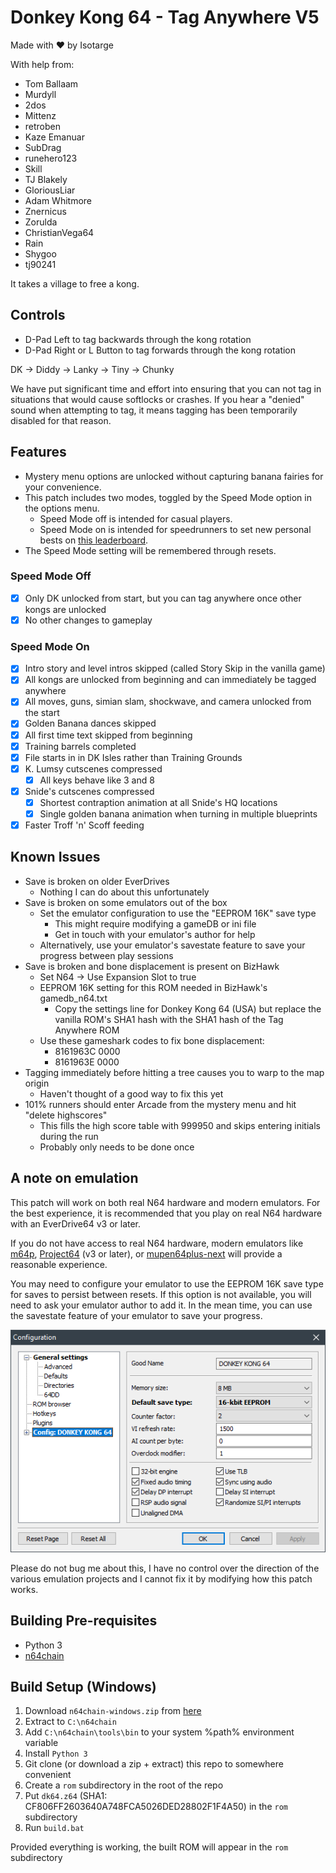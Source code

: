 # Donkey Kong 64 - Tag Anywhere V5

Made with ❤️ by Isotarge

With help from:
- Tom Ballaam
- Murdyll
- 2dos
- Mittenz
- retroben
- Kaze Emanuar
- SubDrag
- runehero123
- Skill
- TJ Blakely
- GloriousLiar
- Adam Whitmore
- Znernicus
- Zorulda
- ChristianVega64
- Rain
- Shygoo
- tj90241

It takes a village to free a kong.

## Controls
- D-Pad Left to tag backwards through the kong rotation
- D-Pad Right or L Button to tag forwards through the kong rotation

DK -> Diddy -> Lanky -> Tiny -> Chunky

We have put significant time and effort into ensuring that you can not tag in situations that would cause softlocks or crashes. If you hear a "denied" sound when attempting to tag, it means tagging has been temporarily disabled for that reason.

## Features
- Mystery menu options are unlocked without capturing banana fairies for your convenience.
- This patch includes two modes, toggled by the Speed Mode option in the options menu.
  - Speed Mode off is intended for casual players.
  - Speed Mode on is intended for speedrunners to set new personal bests on [this leaderboard](https://www.speedrun.com/dk64ce#Tag_Anywhere).
- The Speed Mode setting will be remembered through resets.

### Speed Mode Off
- [x] Only DK unlocked from start, but you can tag anywhere once other kongs are unlocked
- [x] No other changes to gameplay

### Speed Mode On
- [x] Intro story and level intros skipped (called Story Skip in the vanilla game)
- [x] All kongs are unlocked from beginning and can immediately be tagged anywhere
- [x] All moves, guns, simian slam, shockwave, and camera unlocked from the start
- [x] Golden Banana dances skipped
- [x] All first time text skipped from beginning
- [x] Training barrels completed
- [x] File starts in in DK Isles rather than Training Grounds
- [x] K. Lumsy cutscenes compressed
  - [x] All keys behave like 3 and 8
- [x] Snide's cutscenes compressed
  - [x] Shortest contraption animation at all Snide's HQ locations
  - [x] Single golden banana animation when turning in multiple blueprints
- [x] Faster Troff 'n' Scoff feeding

## Known Issues
- Save is broken on older EverDrives
  - Nothing I can do about this unfortunately
- Save is broken on some emulators out of the box
  - Set the emulator configuration to use the "EEPROM 16K" save type
    - This might require modifying a gameDB or ini file
    - Get in touch with your emulator's author for help
  - Alternatively, use your emulator's savestate feature to save your progress between play sessions
- Save is broken and bone displacement is present on BizHawk
  - Set N64 -> Use Expansion Slot to true
  - EEPROM 16K setting for this ROM needed in BizHawk's gamedb_n64.txt
    - Copy the settings line for Donkey Kong 64 (USA) but replace the vanilla ROM's SHA1 hash with the SHA1 hash of the Tag Anywhere ROM
  - Use these gameshark codes to fix bone displacement:
    - 8161963C 0000
    - 8161963E 0000
- Tagging immediately before hitting a tree causes you to warp to the map origin
  - Haven't thought of a good way to fix this yet
- 101% runners should enter Arcade from the mystery menu and hit "delete highscores"
  - This fills the high score table with 999950 and skips entering initials during the run
  - Probably only needs to be done once

## A note on emulation
This patch will work on both real N64 hardware and modern emulators. For the best experience, it is recommended that you play on real N64 hardware with an EverDrive64 v3 or later.

If you do not have access to real N64 hardware, modern emulators like [m64p](https://github.com/loganmc10/m64p), [Project64](https://www.pj64-emu.com/) (v3 or later), or [mupen64plus-next](https://github.com/libretro/mupen64plus-libretro-nx) will provide a reasonable experience.

You may need to configure your emulator to use the EEPROM 16K save type for saves to persist between resets. If this option is not available, you will need to ask your emulator author to add it. In the mean time, you can use the savestate feature of your emulator to save your progress.

![Project64 EEPROM Configuration](build/pj64-eeprom-config.png)

Please do not bug me about this, I have no control over the direction of the various emulation projects and I cannot fix it by modifying how this patch works.

## Building Pre-requisites
- Python 3
- [n64chain](https://github.com/tj90241/n64chain/releases/tag/9.1.0)

## Build Setup (Windows)
1. Download ```n64chain-windows.zip``` from [here](https://github.com/tj90241/n64chain/releases/tag/9.1.0)
2. Extract to ```C:\n64chain```
3. Add ```C:\n64chain\tools\bin``` to your system %path% environment variable
4. Install ```Python 3```
5. Git clone (or download a zip + extract) this repo to somewhere convenient
6. Create a ```rom``` subdirectory in the root of the repo
7. Put ```dk64.z64``` (SHA1: CF806FF2603640A748FCA5026DED28802F1F4A50) in the ```rom``` subdirectory
8. Run ```build.bat```

Provided everything is working, the built ROM will appear in the ```rom``` subdirectory